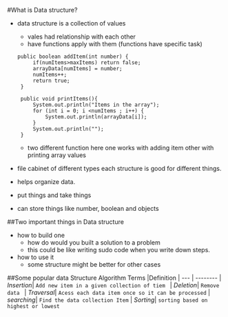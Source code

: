 #What is Data structure?

- data structure is a collection of values 
    - vales had relationship with each other 
    - have functions apply with them (functions have specific task) 
  ```
  public boolean addItem(int number) {
       if(numItems>maxItems) return false;
       arrayData[numItems] = number;
       numItems++;
       return true;
   }

   public void printItems(){
       System.out.println("Items in the array");
       for (int i = 0; i <numItems ; i++) {
           System.out.println(arrayData[i]);
       }
       System.out.println("");
   } 

  ```
  - two different function here one works with adding item other with printing array values
    
- file cabinet of different types each structure is good for different things. 


  

- helps organize data. 
- put things and take things
- can store things like number, boolean and objects

##Two important things in Data structure
- how to build one
  - how do would you built a solution to a problem
  - this could be like writing sudo code when you write down steps.   
- how to use it 
  - some structure might be better for other cases

##Some popular data Structure Algorithm 
Terms |Definition  |
--- | --------  | 
*Insertion*| `Add new item in a given collection of tiem ` | 
*Deletion*| `Remove data ` | 
*Traversal*| `Acess each data item once so it can be processed` | 
*searching*| `Find the data collection Item` | 
*Sorting*| `sorting based on highest or lowest`




   
    